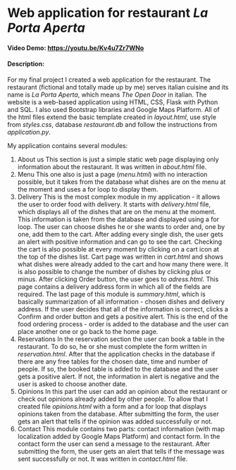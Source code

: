# Web application for restaurant *La Porta Aperta*
#### Video Demo:  https://youtu.be/Kv4u7Zr7WNo
#### Description:
For my final project I created a web application for the restaurant. The restaurant (fictional and totally made up by me) serves italian cuisine and its name is *La Porta Aperta*, which means *The Open Door* in italian.
The website is a web-based application using HTML, CSS, Flask with Python and SQL. I also used Bootstrap libraries and Google Maps Platform. All of the html files extend the basic template created in *layout.html*, use style from *styles.css*, database *restaurant.db* and follow the instructions from *application.py*.

My application contains several modules:
1. About us
This section is just a simple static web page displaying only information about the restaurant. It was written in *about.html* file.
2. Menu
This one also is just a page (*menu.html*) with no interaction possible, but it takes from the database what dishes are on the menu at the moment and uses a for loop to display them. 
3. Delivery
This is the most complex module in my application - it allows the user to order food with delivery. 
It starts with *delivery.html* file, which displays all of the dishes that are on the menu at the moment. This information is taken from the database and displayed using a for loop. The user can choose dishes he or she wants to order and, one by one, add them to the cart. After adding every single dish, the user gets an alert with positive information and can go to see the cart. Checking the cart is also possible at every moment by clicking on a cart icon at the top of the dishes list.
Cart page was written in *cart.html* and shows what dishes were already added to the cart and how many there were. It is also possible to change the number of dishes by clicking plus or minus.
After clicking Order button, the user goes to *adress.html*. This page contains a delivery address form in which all of the fields are required. 
The last page of this module is *summary.html*, which is basically summarization of all information - chosen dishes and delivery address. If the user decides that all of the information is correct, clicks a Confirm and order button and gets a positive alert. This is the end of the food ordering process - order is added to the database and the user can place another one or go back to the home page.
4. Reservations
In the reservation section the user can book a table in the restaurant. To do so, he or she must complete the form written in *reservation.html*. After that the application checks in the database if there are any free tables for the chosen date, time and number of people. If so, the booked table is added to the database and the user gets a positive alert. If not, the information in alert is negative and the user is asked to choose another date.
5. Opinions
In this part the user can add an opinion about the restaurant or check out opinions already added by other people. To allow that I created file *opinions.html* with a form and a for loop that displays opinions taken from the database. After submitting the form, the user gets an alert that tells if the opinion was added successfully or not.
6. Contact
This module contains two parts: contact information (with map localization added by Google Maps Platform) and contact form. In the contact form the user can send a message to the restaurant. After submitting the form, the user gets an alert that tells if the message was sent successfully or not. It was written in *contact.html* file.

